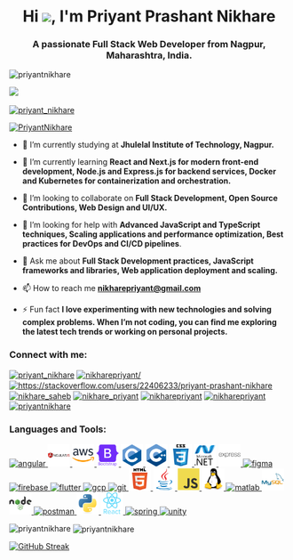 <h1 align="center">Hi <img src="https://user-images.githubusercontent.com/18350557/176309783-0785949b-9127-417c-8b55-ab5a4333674e.gif" />, I'm Priyant Prashant Nikhare</h1>
<h3 align="center">A passionate Full Stack Web Developer from Nagpur, Maharashtra, India.</h3>

<p align="left"> <img src="https://komarev.com/ghpvc/?username=priyantnikhare&label=Profile%20views&color=0e75b6&style=flat" alt="priyantnikhare" /> </p>

<a href="https://www.github.com/priyantnikhare" target="_blank" rel="noreferrer"><img src="https://img.shields.io/github/followers/priyantnikhare?logo=github&style=for-the-badge&color=0891b2&labelColor=1c1917" /></a>

<p align="left"> <a href="https://twitter.com/priyant_nikhare" target="blank"><img src="https://img.shields.io/twitter/follow/priyant_nikhare?logo=twitter&style=for-the-badge" alt="priyant_nikhare" /></a> </p>

<p align="left"> <a href="https://github.com/PriyantNikhare/github-profile-trophy"><img src="https://github-profile-trophy.vercel.app/?username=PriyantNikhare" alt="PriyantNikhare" /></a> </p>

- 🔭 I’m currently studying at **Jhulelal Institute of Technology, Nagpur.**

- 🌱 I’m currently learning **React and Next.js for modern front-end development, Node.js and Express.js for backend services, Docker and Kubernetes for containerization and orchestration.**

- 👯 I’m looking to collaborate on **Full Stack Development, Open Source Contributions, Web Design and UI/UX.**

- 🤝 I’m looking for help with **Advanced JavaScript and TypeScript techniques, Scaling applications and performance optimization, Best practices for DevOps and CI/CD pipelines**.

- 💬 Ask me about **Full Stack Development practices, JavaScript frameworks and libraries, Web application deployment and scaling.**

- 📫 How to reach me **nikharepriyant@gmail.com**

- ⚡ Fun fact **I love experimenting with new technologies and solving complex problems. When I’m not coding, you can find me exploring the latest tech trends or working on personal projects.**

<h3 align="left">Connect with me:</h3>
<p align="left">
<a href="https://twitter.com/priyant_nikhare" target="blank"><img align="center" src="https://raw.githubusercontent.com/rahuldkjain/github-profile-readme-generator/master/src/images/icons/Social/twitter.svg" alt="priyant_nikhare" height="30" width="40" /></a>
<a href="https://linkedin.com/in/nikharepriyant/" target="blank"><img align="center" src="https://raw.githubusercontent.com/rahuldkjain/github-profile-readme-generator/master/src/images/icons/Social/linked-in-alt.svg" alt="nikharepriyant/" height="30" width="40" /></a>
<a href="https://stackoverflow.com/users/https://stackoverflow.com/users/22406233/priyant-prashant-nikhare" target="blank"><img align="center" src="https://raw.githubusercontent.com/rahuldkjain/github-profile-readme-generator/master/src/images/icons/Social/stack-overflow.svg" alt="https://stackoverflow.com/users/22406233/priyant-prashant-nikhare" height="30" width="40" /></a>
<a href="https://instagram.com/nikhare_saheb" target="blank"><img align="center" src="https://raw.githubusercontent.com/rahuldkjain/github-profile-readme-generator/master/src/images/icons/Social/instagram.svg" alt="nikhare_saheb" height="30" width="40" /></a>
<a href="https://www.youtube.com/@Nikhare_Priyant" target="blank"><img align="center" src="https://raw.githubusercontent.com/rahuldkjain/github-profile-readme-generator/master/src/images/icons/Social/youtube.svg" alt="nikhare_priyant" height="30" width="40" /></a>
<a href="https://www.codechef.com/users/nikharepriyant" target="blank"><img align="center" src="https://cdn.jsdelivr.net/npm/simple-icons@3.1.0/icons/codechef.svg" alt="nikharepriyant" height="30" width="40" /></a>
<a href="https://www.hackerrank.com/nikharepriyant" target="blank"><img align="center" src="https://raw.githubusercontent.com/rahuldkjain/github-profile-readme-generator/master/src/images/icons/Social/hackerrank.svg" alt="nikharepriyant" height="30" width="40" /></a>
<a href="https://www.leetcode.com/priyantnikhare" target="blank"><img align="center" src="https://raw.githubusercontent.com/rahuldkjain/github-profile-readme-generator/master/src/images/icons/Social/leet-code.svg" alt="priyantnikhare" height="30" width="40" /></a>
</p>

<h3 align="left">Languages and Tools:</h3>
<p align="left"> <a href="https://angular.io" target="_blank" rel="noreferrer"> <img src="https://angular.io/assets/images/logos/angular/angular.svg" alt="angular" width="40" height="40"/> </a> <a href="https://angular.io" target="_blank" rel="noreferrer"> <img src="https://raw.githubusercontent.com/devicons/devicon/master/icons/angularjs/angularjs-original-wordmark.svg" alt="angularjs" width="40" height="40"/> </a> <a href="https://aws.amazon.com" target="_blank" rel="noreferrer"> <img src="https://raw.githubusercontent.com/devicons/devicon/master/icons/amazonwebservices/amazonwebservices-original-wordmark.svg" alt="aws" width="40" height="40"/> </a> <a href="https://getbootstrap.com" target="_blank" rel="noreferrer"> <img src="https://raw.githubusercontent.com/devicons/devicon/master/icons/bootstrap/bootstrap-plain-wordmark.svg" alt="bootstrap" width="40" height="40"/> </a> <a href="https://www.cprogramming.com/" target="_blank" rel="noreferrer"> <img src="https://raw.githubusercontent.com/devicons/devicon/master/icons/c/c-original.svg" alt="c" width="40" height="40"/> </a> <a href="https://www.w3schools.com/cpp/" target="_blank" rel="noreferrer"> <img src="https://raw.githubusercontent.com/devicons/devicon/master/icons/cplusplus/cplusplus-original.svg" alt="cplusplus" width="40" height="40"/> </a> <a href="https://www.w3schools.com/css/" target="_blank" rel="noreferrer"> <img src="https://raw.githubusercontent.com/devicons/devicon/master/icons/css3/css3-original-wordmark.svg" alt="css3" width="40" height="40"/> </a> <a href="https://dotnet.microsoft.com/" target="_blank" rel="noreferrer"> <img src="https://raw.githubusercontent.com/devicons/devicon/master/icons/dot-net/dot-net-original-wordmark.svg" alt="dotnet" width="40" height="40"/> </a> <a href="https://expressjs.com" target="_blank" rel="noreferrer"> <img src="https://raw.githubusercontent.com/devicons/devicon/master/icons/express/express-original-wordmark.svg" alt="express" width="40" height="40"/> </a> <a href="https://www.figma.com/" target="_blank" rel="noreferrer"> <img src="https://www.vectorlogo.zone/logos/figma/figma-icon.svg" alt="figma" width="40" height="40"/> </a> <a href="https://firebase.google.com/" target="_blank" rel="noreferrer"> <img src="https://www.vectorlogo.zone/logos/firebase/firebase-icon.svg" alt="firebase" width="40" height="40"/> </a> <a href="https://flutter.dev" target="_blank" rel="noreferrer"> <img src="https://www.vectorlogo.zone/logos/flutterio/flutterio-icon.svg" alt="flutter" width="40" height="40"/> </a> <a href="https://cloud.google.com" target="_blank" rel="noreferrer"> <img src="https://www.vectorlogo.zone/logos/google_cloud/google_cloud-icon.svg" alt="gcp" width="40" height="40"/> </a> <a href="https://git-scm.com/" target="_blank" rel="noreferrer"> <img src="https://www.vectorlogo.zone/logos/git-scm/git-scm-icon.svg" alt="git" width="40" height="40"/> </a> <a href="https://www.w3.org/html/" target="_blank" rel="noreferrer"> <img src="https://raw.githubusercontent.com/devicons/devicon/master/icons/html5/html5-original-wordmark.svg" alt="html5" width="40" height="40"/> </a> <a href="https://www.java.com" target="_blank" rel="noreferrer"> <img src="https://raw.githubusercontent.com/devicons/devicon/master/icons/java/java-original.svg" alt="java" width="40" height="40"/> </a> <a href="https://developer.mozilla.org/en-US/docs/Web/JavaScript" target="_blank" rel="noreferrer"> <img src="https://raw.githubusercontent.com/devicons/devicon/master/icons/javascript/javascript-original.svg" alt="javascript" width="40" height="40"/> </a> <a href="https://www.linux.org/" target="_blank" rel="noreferrer"> <img src="https://raw.githubusercontent.com/devicons/devicon/master/icons/linux/linux-original.svg" alt="linux" width="40" height="40"/> </a> <a href="https://www.mathworks.com/" target="_blank" rel="noreferrer"> <img src="https://upload.wikimedia.org/wikipedia/commons/2/21/Matlab_Logo.png" alt="matlab" width="40" height="40"/> </a> <a href="https://www.mysql.com/" target="_blank" rel="noreferrer"> <img src="https://raw.githubusercontent.com/devicons/devicon/master/icons/mysql/mysql-original-wordmark.svg" alt="mysql" width="40" height="40"/> </a> <a href="https://nodejs.org" target="_blank" rel="noreferrer"> <img src="https://raw.githubusercontent.com/devicons/devicon/master/icons/nodejs/nodejs-original-wordmark.svg" alt="nodejs" width="40" height="40"/> </a> <a href="https://postman.com" target="_blank" rel="noreferrer"> <img src="https://www.vectorlogo.zone/logos/getpostman/getpostman-icon.svg" alt="postman" width="40" height="40"/> </a> <a href="https://www.python.org" target="_blank" rel="noreferrer"> <img src="https://raw.githubusercontent.com/devicons/devicon/master/icons/python/python-original.svg" alt="python" width="40" height="40"/> </a> <a href="https://reactjs.org/" target="_blank" rel="noreferrer"> <img src="https://raw.githubusercontent.com/devicons/devicon/master/icons/react/react-original-wordmark.svg" alt="react" width="40" height="40"/> </a> <a href="https://spring.io/" target="_blank" rel="noreferrer"> <img src="https://www.vectorlogo.zone/logos/springio/springio-icon.svg" alt="spring" width="40" height="40"/> </a> <a href="https://unity.com/" target="_blank" rel="noreferrer"> <img src="https://www.vectorlogo.zone/logos/unity3d/unity3d-icon.svg" alt="unity" width="40" height="40"/> </a> </p>

<p><img align="left" src="https://github-readme-stats.vercel.app/api/top-langs?username=PriyantNikhare&show_icons=true&theme=dark&locale=en&layout=compact" alt="priyantnikhare" /></p>

<p>&nbsp;<img align="center" src="https://github-readme-stats.vercel.app/api?username=PriyantNikhare&show_icons=true&theme=dark&locale=en" alt="priyantnikhare" /></p>

<a href="https://git.io/streak-stats"><img src="https://streak-stats.demolab.com?user=PriyantNikhare&theme=dark&hide_border=true" alt="GitHub Streak" /></a>
